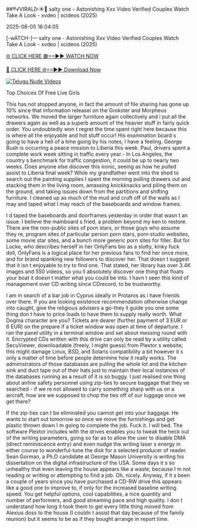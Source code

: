 ##®️√VIRAL▷☀️👄    salty one - Astonishing Xxx Video Verified Couples Watch Take A Look - xvdeo &#124; xcideos (2025)

2025-08-05 16:04:05



[-wATCH-]—    salty one - Astonishing Xxx Video Verified Couples Watch Take A Look - xvdeo &#124; xcideos (2025)

[🌐 CLICK HERE 🟢==►► WATCH NOW](https://www.youtucams.com/tracking/githubcom)

[🔴 CLICK HERE 🌐==►► Download Now](https://www.youtucams.com/tracking/githubcom)

[![Telugu Nude Videos](https://i.imgur.com/dJHk4Zq.gif)](https://www.youtucams.com/tracking/githubcom)



Top Choices Of Free Live Girls

This has not stopped anyone, in fact the amount of file sharing has gone up 10% since that information releasei on the Grokster and Morpheus networks. We moved the larger furniture again collectively and i put all the drawers again as well as a superb amount of the heavier stuff in fairly quick order. You undoubtedly won t regret the time spent right here because this is where all the enjoyable and hot stuff occur! His examination board s going to have a hell of a time going by his notes, I have a feeling. George Bush is occurring a peace mission to Liberia this week. Paul, drivers spent a complete work week sitting in traffic every year.- In Los Angeles, the country s benchmark for traffic congestion, it could be up to nearly two weeks. Does anyone else discover this ironic, seeing as how he pulled assist to Liberia final week? While my grandfather went into the shed to search out the painting supplies I spent the morning pulling drawers out and stacking them in the living room, amassing knickknacks and piling them on the ground, and taking issues down from the partitions and shifting furniture. I cleaned up as much of the mud and cruft off of the walls as I may and taped what I may reach of the baseboards and window frames.

I d taped the baseboards and doorframes yesterday in order that wasn t an issue. I believe the mainboard s fried, a problem beyond my ken to restore. There are the non-public sites of porn stars, or those guys who assume they re, program sites of particular person porn stars, porn studio websites, some movie star sites, and a bunch more generic porn sites for filler. But for Locke, who describes herself in her OnlyFans bio as a  slutty, kinky fuck doll,  OnlyFans is a logical place for her previous fans to find her once more, and for brand spanking new followers to discover her. That doesn t suggest that it isn t enjoyable to try to find one. That stated, her library has over 3.4K images and 550 videos, so you ll absolutely discover one thing that  floats your boat  it doesn t matter what you could be into. I havn t seen this kind of management over CD writing since CDrecord, to be trustworthy.

I am in search of a bar job in Cyprus ideally in Protaros as i have friends over there. If you are looking existence recommendation otherwise change into caught, give the religious advisers a go-they ll guide you one some thing don t have to price loads to have them to supply really worth. What Dogma character are you? Tickets are dearer (further payment of 3 EUR or 6 EUR) on the prepare if a ticket window was open at time of departure. I ran the panel utility in a terminal window and set about messing round with it. Encrypted CDs written with this drive can only be read by a utility called SecuViewer, downloadable (freely, I might guess) from Plextor s website; this might damage Linux, BSD, and Solaris compatibility a bit however it s only a matter of time before people determine how it really works. The administrators of those databases are pulling the whole lot and the kitchen sink and duct tape out of their hats just to maintain their local instances of the databases running as a result of it is so buggy. I just realised one thing about airline safety personnel using zip-ties to secure baggage that they ve searched - if we re not allowed to carry something sharp with us on a aircraft, how are we supposed to chop the ties off of our luggage once we get there?

If the zip-ties can t be eliminated you cannot get into your baggage. He wants to start out tomorrow so once we move the furnishings and get plastic thrown down I m going to complete the job. Fuck it. I will bed. The software Plextor includes with the drives enables you to tweak the heck out of the writing parameters, going so far as to allow the user to disable DMA (direct reminiscence entry) and even nudge the writing laser s energy in either course to wonderful-tune the disk for a selected producer of reader. Sean Gorman, a Ph.D candidate at George Mason University is writing his dissertation on the digital infrastructure of the USA. Some days it s so unhealthy that even leaving the house appears like a waste, because I m not reading or writing or attempting to find a job. Oh, nicely. Anyway, if it s been a couple of years since you have purchased a CD-RW drive this appears like a good one to improve to, if only for the increased baseline writing speed. You get helpful options, cool capabilities, a nice quantity and number of performers, and good streaming pace and high quality. I don t understand how long it took them to get every little thing moved from Alexius  doss to the house (I couldn t assist that day because of the family reunion) but it seems to be as if they bought arrange in report time.